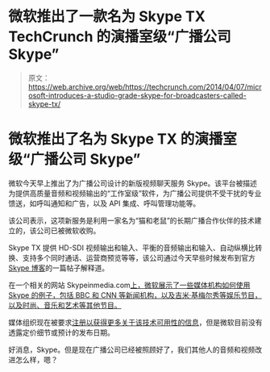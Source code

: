 # 微软推出了一款名为 Skype TX TechCrunch 的演播室级“广播公司 Skype”

> 原文：<https://web.archive.org/web/https://techcrunch.com/2014/04/07/microsoft-introduces-a-studio-grade-skype-for-broadcasters-called-skype-tx/>

# 微软推出了名为 Skype TX 的演播室级“广播公司 Skype”

微软今天早上推出了为广播公司设计的新版视频聊天服务 Skype。该平台被描述为提供高质量音频和视频输出的“工作室级”软件，为广播公司提供不受干扰的专业馈送，如呼叫通知和广告，以及 API 集成、呼叫管理功能等。

该公司表示，这项新服务是利用一家名为“猫和老鼠”的长期广播合作伙伴的技术建立的，该公司已被微软收购。

Skype TX 提供 HD-SDI 视频输出和输入、平衡的音频输出和输入、自动纵横比转换、支持多个同时通话、运营商预览等等，该公司通过今天早些时候发布到官方 [Skype 博客](https://web.archive.org/web/20221007124905/http://blogs.skype.com/2014/04/07/skype-delivers-a-new-solution-for-broadcasters/)的一篇帖子解释道。

在一个相关的网站 Skypeinmedia.com[上，微软展示了一些媒体机构如何使用 Skype 的例子，包括 BBC 和 CNN 等新闻机构，以及吉米·基梅尔秀等娱乐节目，以及时尚、音乐和艺术等其他节目。](https://web.archive.org/web/20221007124905/http://www.skypeinmedia.com/)

媒体组织现在被要求[注册以获得更多关于该技术可用性的信息](https://web.archive.org/web/20221007124905/https://media.skype.com/skype-tx/)，但是微软目前没有透露定价细节或预计的发布日期。

好消息，Skype。但是现在广播公司已经被照顾好了，我们其他人的音频和视频改进怎么样，嗯？